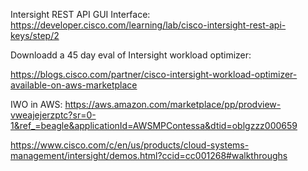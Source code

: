 Intersight REST API GUI Interface:
https://developer.cisco.com/learning/lab/cisco-intersight-rest-api-keys/step/2


Downloadd a 45 day eval of Intersight workload optimizer:

https://blogs.cisco.com/partner/cisco-intersight-workload-optimizer-available-on-aws-marketplace

IWO in AWS:
https://aws.amazon.com/marketplace/pp/prodview-vweajejerzptc?sr=0-1&ref_=beagle&applicationId=AWSMPContessa&dtid=oblgzzz000659


https://www.cisco.com/c/en/us/products/cloud-systems-management/intersight/demos.html?ccid=cc001268#walkthroughs
